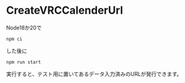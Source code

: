 # CreateVRCCalenderUrl

Node18か20で

`npm ci`

した後に

`npm run start`

実行すると、テスト用に置いてあるデータ入力済みのURLが発行できます。 
